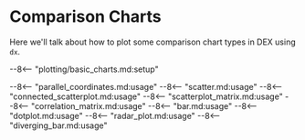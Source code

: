 # Comparison Charts

Here we'll talk about how to plot some comparison chart types in DEX using `dx`.

--8<-- "plotting/basic_charts.md:setup"

--8<-- "parallel_coordinates.md:usage"
--8<-- "scatter.md:usage"
--8<-- "connected_scatterplot.md:usage"
--8<-- "scatterplot_matrix.md:usage"
--8<-- "correlation_matrix.md:usage"
--8<-- "bar.md:usage"
--8<-- "dotplot.md:usage"
--8<-- "radar_plot.md:usage"
--8<-- "diverging_bar.md:usage"

